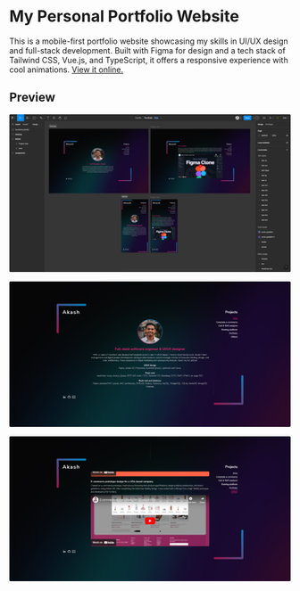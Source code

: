 # My Personal Portfolio Website
This is a mobile-first portfolio website showcasing my skills in UI/UX design and full-stack development. Built with Figma for design and a tech stack of Tailwind CSS, Vue.js, and TypeScript, it offers a responsive experience with cool animations. [View it online.](https://arif.codes)

## Preview

![Vue js todo app preview 2](/.preview/figma-design.png)

![Vue js todo app preview 1](/.preview/1.png)

![Vue js todo app preview 2](/.preview/2.png)